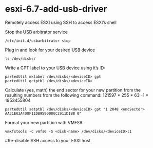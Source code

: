 # esxi-6.7-add-usb-driver

Remotely access ESXI using SSH to access ESXI’s shell

Stop the USB arbitrator service

```
/etc/init.d/usbarbitrator stop
```

Plug in and look for your desired USB device

```
ls /dev/disks/
```

Write a GPT label to your USB device using it’s ID:
```
partedUtil mklabel /dev/disks/<deviceID> gpt
partedUtil getptbl /dev/disks/<deviceID>
```
Calculate (yes, math) the end sector for your new partition from the resulting numbers from the following command:
121597 * 255 * 63 -1 = 1953455804
```
partedUtil setptbl /dev/disks/<deviceID> gpt "1 2048 <endSector> AA31E02A400F11DB9590000C2911D1B8 0"
```

Format your new partition with VMFS6
```
vmkfstools -C vmfs6 -S <disk-name> /dev/disks/<deviceID>:1 
```

#Re-disable SSH access to your ESXI host
